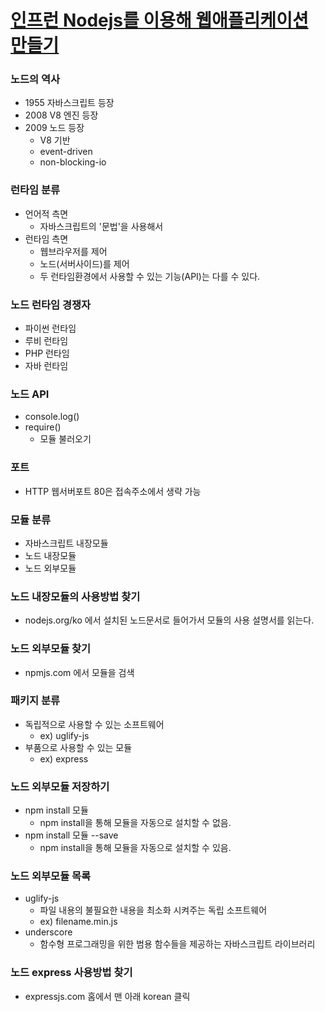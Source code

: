 # [인프런 Nodejs를 이용해 웹애플리케이션 만들기](https://www.inflearn.com/course/nodejs-%EA%B0%95%EC%A2%8C-%EC%83%9D%ED%99%9C%EC%BD%94%EB%94%A9/express-%EC%9B%B9%ED%8E%98%EC%9D%B4%EC%A7%80%EB%A5%BC-%ED%91%9C%ED%98%84%ED%95%98%EB%8A%94-%EB%B0%A9%EB%B2%95/)

### 노드의 역사
- 1955 자바스크립트 등장
- 2008 V8 엔진 등장
- 2009 노드 등장
  - V8 기반
  - event-driven
  - non-blocking-io

### 런타임 분류
- 언어적 측면
  - 자바스크립트의 '문법'을 사용해서
- 런타임 측면
  - 웹브라우저를 제어
  - 노드(서버사이드)를 제어
  - 두 런타임환경에서 사용할 수 있는 기능(API)는 다를 수 있다.

### 노드 런타임 경쟁자
- 파이썬 런타임
- 루비 런타임
- PHP 런타임
- 자바 런타임

### 노드 API
- console.log()
- require()
  - 모듈 불러오기

### 포트
- HTTP 웹서버포트 80은 접속주소에서 생략 가능

### 모듈 분류
- 자바스크립트 내장모듈
- 노드 내장모듈
- 노드 외부모듈

### 노드 내장모듈의 사용방법 찾기
- nodejs.org/ko 에서 설치된 노드문서로 들어가서 모듈의 사용 설명서를 읽는다.

### 노드 외부모듈 찾기
- npmjs.com 에서 모듈을 검색

### 패키지 분류
- 독립적으로 사용할 수 있는 소프트웨어
  - ex) uglify-js
- 부품으로 사용할 수 있는 모듈
  - ex) express

### 노드 외부모듈 저장하기
- npm install 모듈
  - npm install을 통해 모듈을 자동으로 설치할 수 없음.
- npm install 모듈 --save
  - npm install을 통해 모듈을 자동으로 설치할 수 있음.

### 노드 외부모듈 목록
- uglify-js
  - 파일 내용의 불필요한 내용을 최소화 시켜주는 독립 소프트웨어
  - ex) filename.min.js
- underscore
  - 함수형 프로그래밍을 위한 범용 함수들을 제공하는 자바스크립트 라이브러리

### 노드 express 사용방법 찾기
- expressjs.com 홈에서 맨 아래 korean 클릭
